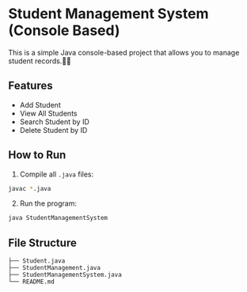 # Student Management System (Console Based)
This is a simple Java console-based project that allows you to manage student records.🧑‍💻

## Features

- Add Student
- View All Students
- Search Student by ID
- Delete Student by ID

## How to Run

1. Compile all `.java` files:

```bash
javac *.java
```

2. Run the program:

```bash
java StudentManagementSystem
```

## File Structure

```
├── Student.java
├── StudentManagement.java
├── StudentManagementSystem.java
└── README.md
```

